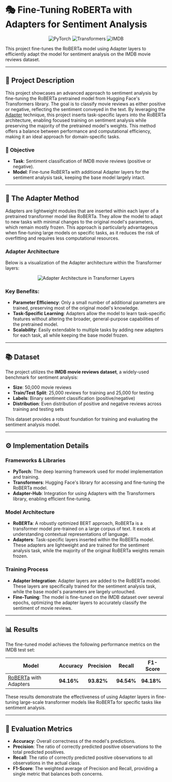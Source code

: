 # 🎭 Fine-Tuning RoBERTa with Adapters for Sentiment Analysis

<p align="center">
  <img src="https://img.shields.io/badge/PyTorch-EE4C2C.svg?style=for-the-badge&logo=PyTorch&logoColor=white" alt="PyTorch">
  <img src="https://img.shields.io/badge/Transformers-Hugging%20Face-blueviolet?style=for-the-badge&logo=Hugging%20Face&logoColor=white" alt="Transformers">
  <img src="https://img.shields.io/badge/IMDB-FF9E00.svg?style=for-the-badge&logo=IMDB&logoColor=white" alt="IMDB">
</p>

This project fine-tunes the RoBERTa model using Adapter layers to efficiently adapt the model for sentiment analysis on the IMDB movie reviews dataset.

---

## 📝 Project Description

This project showcases an advanced approach to sentiment analysis by fine-tuning the RoBERTa pretrained model from Hugging Face's Transformers library. The goal is to classify movie reviews as either positive or negative, reflecting the sentiment conveyed in the text. By leveraging the [Adapter](https://arxiv.org/abs/1902.00751) technique, this project inserts task-specific layers into the RoBERTa architecture, enabling focused training on sentiment analysis while preserving the majority of the pretrained model's weights. This method offers a balance between performance and computational efficiency, making it an ideal approach for domain-specific tasks.

### 🎯 Objective

- **Task**: Sentiment classification of IMDB movie reviews (positive or negative).
- **Model**: Fine-tune RoBERTa with additional Adapter layers for the sentiment analysis task, keeping the base model largely intact.

---

## 🧩 The Adapter Method

Adapters are lightweight modules that are inserted within each layer of a pretrained transformer model like RoBERTa. They allow the model to adapt to new tasks with minimal changes to the original model's parameters, which remain mostly frozen. This approach is particularly advantageous when fine-tuning large models on specific tasks, as it reduces the risk of overfitting and requires less computational resources.

### Adapter Architecture

Below is a visualization of the Adapter architecture within the Transformer layers:

<p align="center">
  <img src="https://raw.githubusercontent.com/deepmancer/roberta-adapter-fine-tuning/main/images/adapter.png" alt="Adapter Architecture in Transformer Layers">
</p>

### Key Benefits:

- **Parameter Efficiency**: Only a small number of additional parameters are trained, preserving most of the original model's knowledge.
- **Task-Specific Learning**: Adapters allow the model to learn task-specific features without altering the broader, general-purpose capabilities of the pretrained model.
- **Scalability**: Easily extendable to multiple tasks by adding new adapters for each task, all while keeping the base model frozen.

---

## 📚 Dataset

The project utilizes the **IMDB movie reviews dataset**, a widely-used benchmark for sentiment analysis:

- **Size**: 50,000 movie reviews
- **Train/Test Split**: 25,000 reviews for training and 25,000 for testing
- **Labels**: Binary sentiment classification (positive/negative)
- **Distribution**: Even distribution of positive and negative reviews across training and testing sets

This dataset provides a robust foundation for training and evaluating the sentiment analysis model.

---

## ⚙️ Implementation Details

### Frameworks & Libraries

- **PyTorch**: The deep learning framework used for model implementation and training.
- **Transformers**: Hugging Face's library for accessing and fine-tuning the RoBERTa model.
- **Adapter-Hub**: Integration for using Adapters with the Transformers library, enabling efficient fine-tuning.

### Model Architecture

- **RoBERTa**: A robustly optimized BERT approach, RoBERTa is a transformer model pre-trained on a large corpus of text. It excels at understanding contextual representations of language.
- **Adapters**: Task-specific layers inserted within the RoBERTa model. These adapters are lightweight and are trained for the sentiment analysis task, while the majority of the original RoBERTa weights remain frozen.

### Training Process

- **Adapter Integration**: Adapter layers are added to the RoBERTa model. These layers are specifically trained for the sentiment analysis task, while the base model's parameters are largely untouched.
- **Fine-Tuning**: The model is fine-tuned on the IMDB dataset over several epochs, optimizing the adapter layers to accurately classify the sentiment of movie reviews.

---

## 📊 Results

The fine-tuned model achieves the following performance metrics on the IMDB test set:

| Model             | Accuracy    | Precision         | Recall          | F1-Score      |
| ----------------- | ----------- | ----------------- | --------------- | ------------- |
| [RoBERTa](https://huggingface.co/docs/transformers/model_doc/roberta) with Adapters | **94.16%**  | **93.82%**     | **94.54%**     | **94.18%**     |

These results demonstrate the effectiveness of using Adapter layers in fine-tuning large-scale transformer models like RoBERTa for specific tasks like sentiment analysis.

---

## 🧪 Evaluation Metrics

- **Accuracy**: Overall correctness of the model's predictions.
- **Precision**: The ratio of correctly predicted positive observations to the total predicted positives.
- **Recall**: The ratio of correctly predicted positive observations to all observations in the actual class.
- **F1-Score**: The weighted average of Precision and Recall, providing a single metric that balances both concerns.
